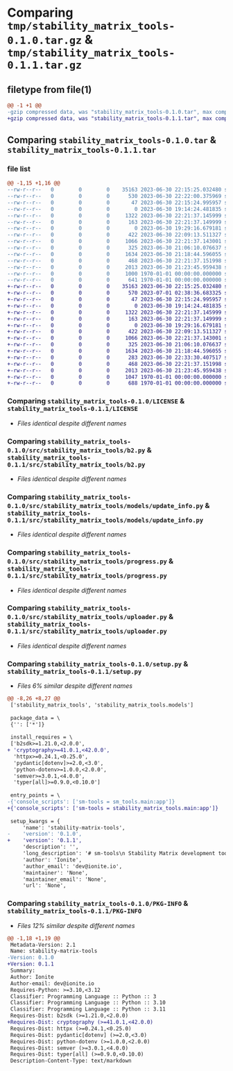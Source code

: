 # Comparing `tmp/stability_matrix_tools-0.1.0.tar.gz` & `tmp/stability_matrix_tools-0.1.1.tar.gz`

## filetype from file(1)

```diff
@@ -1 +1 @@
-gzip compressed data, was "stability_matrix_tools-0.1.0.tar", max compression
+gzip compressed data, was "stability_matrix_tools-0.1.1.tar", max compression
```

## Comparing `stability_matrix_tools-0.1.0.tar` & `stability_matrix_tools-0.1.1.tar`

### file list

```diff
@@ -1,15 +1,16 @@
--rw-r--r--   0        0        0    35163 2023-06-30 22:15:25.032480 stability_matrix_tools-0.1.0/LICENSE
--rw-r--r--   0        0        0      530 2023-06-30 22:22:00.375969 stability_matrix_tools-0.1.0/pyproject.toml
--rw-r--r--   0        0        0       47 2023-06-30 22:15:24.995957 stability_matrix_tools-0.1.0/README.md
--rw-r--r--   0        0        0        0 2023-06-30 19:14:24.481835 stability_matrix_tools-0.1.0/src/stability_matrix_tools/__init__.py
--rw-r--r--   0        0        0     1322 2023-06-30 22:21:37.145999 stability_matrix_tools-0.1.0/src/stability_matrix_tools/b2.py
--rw-r--r--   0        0        0      163 2023-06-30 22:21:37.149999 stability_matrix_tools-0.1.0/src/stability_matrix_tools/main.py
--rw-r--r--   0        0        0        0 2023-06-30 19:29:16.679181 stability_matrix_tools-0.1.0/src/stability_matrix_tools/models/__init__.py
--rw-r--r--   0        0        0      422 2023-06-30 22:09:13.511327 stability_matrix_tools-0.1.0/src/stability_matrix_tools/models/settings.py
--rw-r--r--   0        0        0     1066 2023-06-30 22:21:37.143001 stability_matrix_tools-0.1.0/src/stability_matrix_tools/models/update_info.py
--rw-r--r--   0        0        0      325 2023-06-30 21:06:10.076637 stability_matrix_tools-0.1.0/src/stability_matrix_tools/models/version.py
--rw-r--r--   0        0        0     1634 2023-06-30 21:18:44.596055 stability_matrix_tools-0.1.0/src/stability_matrix_tools/progress.py
--rw-r--r--   0        0        0      468 2023-06-30 22:21:37.151998 stability_matrix_tools-0.1.0/src/stability_matrix_tools/updates.py
--rw-r--r--   0        0        0     2013 2023-06-30 21:23:45.959438 stability_matrix_tools-0.1.0/src/stability_matrix_tools/uploader.py
--rw-r--r--   0        0        0     1000 1970-01-01 00:00:00.000000 stability_matrix_tools-0.1.0/setup.py
--rw-r--r--   0        0        0      641 1970-01-01 00:00:00.000000 stability_matrix_tools-0.1.0/PKG-INFO
+-rw-r--r--   0        0        0    35163 2023-06-30 22:15:25.032480 stability_matrix_tools-0.1.1/LICENSE
+-rw-r--r--   0        0        0      570 2023-07-01 02:38:36.683325 stability_matrix_tools-0.1.1/pyproject.toml
+-rw-r--r--   0        0        0       47 2023-06-30 22:15:24.995957 stability_matrix_tools-0.1.1/README.md
+-rw-r--r--   0        0        0        0 2023-06-30 19:14:24.481835 stability_matrix_tools-0.1.1/src/stability_matrix_tools/__init__.py
+-rw-r--r--   0        0        0     1322 2023-06-30 22:21:37.145999 stability_matrix_tools-0.1.1/src/stability_matrix_tools/b2.py
+-rw-r--r--   0        0        0      163 2023-06-30 22:21:37.149999 stability_matrix_tools-0.1.1/src/stability_matrix_tools/main.py
+-rw-r--r--   0        0        0        0 2023-06-30 19:29:16.679181 stability_matrix_tools-0.1.1/src/stability_matrix_tools/models/__init__.py
+-rw-r--r--   0        0        0      422 2023-06-30 22:09:13.511327 stability_matrix_tools-0.1.1/src/stability_matrix_tools/models/settings.py
+-rw-r--r--   0        0        0     1066 2023-06-30 22:21:37.143001 stability_matrix_tools-0.1.1/src/stability_matrix_tools/models/update_info.py
+-rw-r--r--   0        0        0      325 2023-06-30 21:06:10.076637 stability_matrix_tools-0.1.1/src/stability_matrix_tools/models/version.py
+-rw-r--r--   0        0        0     1634 2023-06-30 21:18:44.596055 stability_matrix_tools-0.1.1/src/stability_matrix_tools/progress.py
+-rw-r--r--   0        0        0      283 2023-06-30 22:33:30.407517 stability_matrix_tools-0.1.1/src/stability_matrix_tools/signing.py
+-rw-r--r--   0        0        0      468 2023-06-30 22:21:37.151998 stability_matrix_tools-0.1.1/src/stability_matrix_tools/updates.py
+-rw-r--r--   0        0        0     2013 2023-06-30 21:23:45.959438 stability_matrix_tools-0.1.1/src/stability_matrix_tools/uploader.py
+-rw-r--r--   0        0        0     1047 1970-01-01 00:00:00.000000 stability_matrix_tools-0.1.1/setup.py
+-rw-r--r--   0        0        0      688 1970-01-01 00:00:00.000000 stability_matrix_tools-0.1.1/PKG-INFO
```

### Comparing `stability_matrix_tools-0.1.0/LICENSE` & `stability_matrix_tools-0.1.1/LICENSE`

 * *Files identical despite different names*

### Comparing `stability_matrix_tools-0.1.0/src/stability_matrix_tools/b2.py` & `stability_matrix_tools-0.1.1/src/stability_matrix_tools/b2.py`

 * *Files identical despite different names*

### Comparing `stability_matrix_tools-0.1.0/src/stability_matrix_tools/models/update_info.py` & `stability_matrix_tools-0.1.1/src/stability_matrix_tools/models/update_info.py`

 * *Files identical despite different names*

### Comparing `stability_matrix_tools-0.1.0/src/stability_matrix_tools/progress.py` & `stability_matrix_tools-0.1.1/src/stability_matrix_tools/progress.py`

 * *Files identical despite different names*

### Comparing `stability_matrix_tools-0.1.0/src/stability_matrix_tools/uploader.py` & `stability_matrix_tools-0.1.1/src/stability_matrix_tools/uploader.py`

 * *Files identical despite different names*

### Comparing `stability_matrix_tools-0.1.0/setup.py` & `stability_matrix_tools-0.1.1/setup.py`

 * *Files 6% similar despite different names*

```diff
@@ -8,26 +8,27 @@
 ['stability_matrix_tools', 'stability_matrix_tools.models']
 
 package_data = \
 {'': ['*']}
 
 install_requires = \
 ['b2sdk>=1.21.0,<2.0.0',
+ 'cryptography>=41.0.1,<42.0.0',
  'httpx>=0.24.1,<0.25.0',
  'pydantic[dotenv]>=2.0,<3.0',
  'python-dotenv>=1.0.0,<2.0.0',
  'semver>=3.0.1,<4.0.0',
  'typer[all]>=0.9.0,<0.10.0']
 
 entry_points = \
-{'console_scripts': ['sm-tools = sm_tools.main:app']}
+{'console_scripts': ['sm-tools = stability_matrix_tools.main:app']}
 
 setup_kwargs = {
     'name': 'stability-matrix-tools',
-    'version': '0.1.0',
+    'version': '0.1.1',
     'description': '',
     'long_description': '# sm-tools\n Stability Matrix development tools\n',
     'author': 'Ionite',
     'author_email': 'dev@ionite.io',
     'maintainer': 'None',
     'maintainer_email': 'None',
     'url': 'None',
```

### Comparing `stability_matrix_tools-0.1.0/PKG-INFO` & `stability_matrix_tools-0.1.1/PKG-INFO`

 * *Files 12% similar despite different names*

```diff
@@ -1,18 +1,19 @@
 Metadata-Version: 2.1
 Name: stability-matrix-tools
-Version: 0.1.0
+Version: 0.1.1
 Summary: 
 Author: Ionite
 Author-email: dev@ionite.io
 Requires-Python: >=3.10,<3.12
 Classifier: Programming Language :: Python :: 3
 Classifier: Programming Language :: Python :: 3.10
 Classifier: Programming Language :: Python :: 3.11
 Requires-Dist: b2sdk (>=1.21.0,<2.0.0)
+Requires-Dist: cryptography (>=41.0.1,<42.0.0)
 Requires-Dist: httpx (>=0.24.1,<0.25.0)
 Requires-Dist: pydantic[dotenv] (>=2.0,<3.0)
 Requires-Dist: python-dotenv (>=1.0.0,<2.0.0)
 Requires-Dist: semver (>=3.0.1,<4.0.0)
 Requires-Dist: typer[all] (>=0.9.0,<0.10.0)
 Description-Content-Type: text/markdown
```

